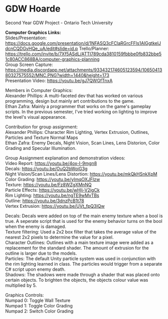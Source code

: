 # GDW Hoarde
 
 Second Year GDW Project - Ontario Tech University
 
**Computer Graphics Links:**  
Slides/Presentation: https://docs.google.com/presentation/d/1NFASQ3cFClaRGrcFFls1AlGgtkelJdcnCQDGvHQe_uA/edit#slide=id.p
Trello/Planner: https://trello.com/invite/b/7Xf5ASdL/ATTI789cda3810159fbbbe0fb832bbe51c80ACC868BA/computer-graphics-planning  
Group Screen Capture: https://media.discordapp.net/attachments/933432174605123594/1065041380327575552/MNC.PNG?width=1440&height=173  
Presentation Video: https://youtu.be/gJ7QWGfTnxA 

Members in Computer Graphics:  
Alexander Phillips: A multi-faceted dev that has worked on various programming, design but mainly art contributions to the game.  
Ethan Zafra: Mainly a programmer that works on the game's gameplay scripts. In the previous semester, I've tried working on lighting to improve the level's visual appearance.  

Contribution for group assignment:\
Alexander Phillips: Character Rim Lighting, Vertex Extrusion, Outlines, Particles and Texture Normal Maps\
Ethan Zafra: Enemy Decals, Night Vision, Scan Lines, Lens Distorion, Color Grading and Specular Illumination.

Group Assignment explanation and demonstration videos:\
Video Report: https://youtu.be/4ox-I-9mgn8 \
Decals: https://youtu.be/OuQ2bWoiG3g \
Night Vision/Scan Lines/Lens Distortion: https://youtu.be/mkQkHSnkXpM \
Color Grading: https://youtu.be/yImqOXJFIzw \
Texture: https://youtu.be/Fz8WZgXMnNQ \
Particle Effects: https://youtu.be/wHIj-V2igCk \
Rim Lighting: https://youtu.be/ngTE9wMvTBs \
Outline: https://youtu.be/3dnzPcB1t78 \
Vertex Extrusion: https://youtu.be/UVt_fpQ3IQw





Decals: Decals were added on top of the main enemy texture when a bool is true. A seperate script that is used for the enemy behavior turns on the bool when the enemy is damaged.\
Texture filtering: Used a 2x2 box filter that takes the average value of the nearest 2x2 pixels to determine the value for a pixel.\
Character Outlines: Outlines with a main texture image were added as a replacement for the standard shader. The amount of extrusion for the outline is larger due to the models.\
Particles: The default Unity particle system was used in conjunction with the rim lighting learned in class. The particles would trigger from a separate C# script upon enemy death.\
Shadows: The shadows were made through a shader that was placed onto certain objects. To brighten the objects, the objects colour value was multiplied by 5.

Graphics Controls:\
Numpad 0: Toggle Wall Texture\
Numpad 1: Toggle Color Grading\
Numpad 2: Switch Color Grading
